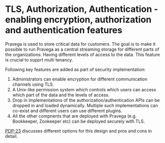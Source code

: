 <!--
Copyright (c) 2017 Dell Inc., or its subsidiaries. All Rights Reserved.

Licensed under the Apache License, Version 2.0 (the "License");
you may not use this file except in compliance with the License.
You may obtain a copy of the License at

    http://www.apache.org/licenses/LICENSE-2.0
-->
# TLS, Authorization, Authentication - enabling encryption, authorization and authentication features
Pravega is used to store critical data for customers. 
The goal is to make it possible to run Pravega as a central streaming storage for different parts of the organizations.
Having different levels of access to the data. This feature is crucial to supprt multi tenancy.

Following key features are added as part of security implementation:
1. Administrators can enable encryption for different communication channels using TLS.
2. A Unix-like permission system which controls which users can access which part of the data and the levels of access.
3. Drop in implementations of the authorization/authentication APIs can be dropped in and loaded dynamically.
Multiple such implementations can co-exist and different users can use different plugins.
4. All the other compnents that are deployed with Pravega (e.g. Bookkeeper, Zookeeper etc) can be deployed securely with TLS.

[PDP-23](https://github.com/pravega/pravega/wiki/PDP-23:-Pravega-security----encryption-and-Role-Based-Access-Control) 
discusses different options for this design and pros and cons in detail. 